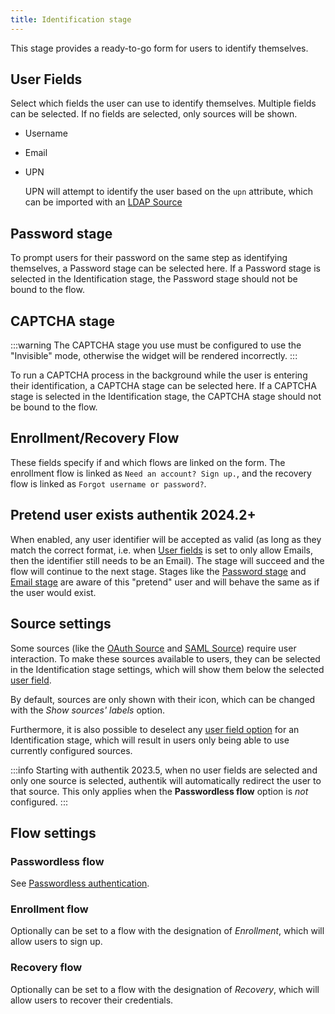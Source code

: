 ```yaml
---
title: Identification stage
---
```


This stage provides a ready-to-go form for users to identify themselves.

## User Fields

Select which fields the user can use to identify themselves. Multiple fields can be selected. If no fields are selected, only sources will be shown.

- Username
- Email
- UPN

    UPN will attempt to identify the user based on the `upn` attribute, which can be imported with an [LDAP Source](../../../../users-sources/sources/protocols/ldap)

## Password stage

To prompt users for their password on the same step as identifying themselves, a Password stage can be selected here. If a Password stage is selected in the Identification stage, the Password stage should not be bound to the flow.

## CAPTCHA stage

:::warning
The CAPTCHA stage you use must be configured to use the "Invisible" mode, otherwise the widget will be rendered incorrectly.
:::

To run a CAPTCHA process in the background while the user is entering their identification, a CAPTCHA stage can be selected here. If a CAPTCHA stage is selected in the Identification stage, the CAPTCHA stage should not be bound to the flow.

## Enrollment/Recovery Flow

These fields specify if and which flows are linked on the form. The enrollment flow is linked as `Need an account? Sign up.`, and the recovery flow is linked as `Forgot username or password?`.

## Pretend user exists <span class="badge badge--version">authentik 2024.2+</span>

When enabled, any user identifier will be accepted as valid (as long as they match the correct format, i.e. when [User fields](#user-fields) is set to only allow Emails, then the identifier still needs to be an Email). The stage will succeed and the flow will continue to the next stage. Stages like the [Password stage](../password/index.md) and [Email stage](../email/index.mdx) are aware of this "pretend" user and will behave the same as if the user would exist.

## Source settings

Some sources (like the [OAuth Source](../../../../users-sources/sources/protocols/oauth/index.md) and [SAML Source](../../../../users-sources/sources/protocols/saml/index.md)) require user interaction. To make these sources available to users, they can be selected in the Identification stage settings, which will show them below the selected [user field](#user-fields).

By default, sources are only shown with their icon, which can be changed with the _Show sources' labels_ option.

Furthermore, it is also possible to deselect any [user field option](#user-fields) for an Identification stage, which will result in users only being able to use currently configured sources.

:::info
Starting with authentik 2023.5, when no user fields are selected and only one source is selected, authentik will automatically redirect the user to that source. This only applies when the **Passwordless flow** option is _not_ configured.
:::

## Flow settings

### Passwordless flow

See [Passwordless authentication](../authenticator_validate/index.md#passwordless-authentication).

### Enrollment flow

Optionally can be set to a flow with the designation of _Enrollment_, which will allow users to sign up.

### Recovery flow

Optionally can be set to a flow with the designation of _Recovery_, which will allow users to recover their credentials.
